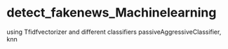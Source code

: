 # detect_fakenews_Machinelearning
using Tfidfvectorizer and different classifiers passiveAggressiveClassifier, knn
